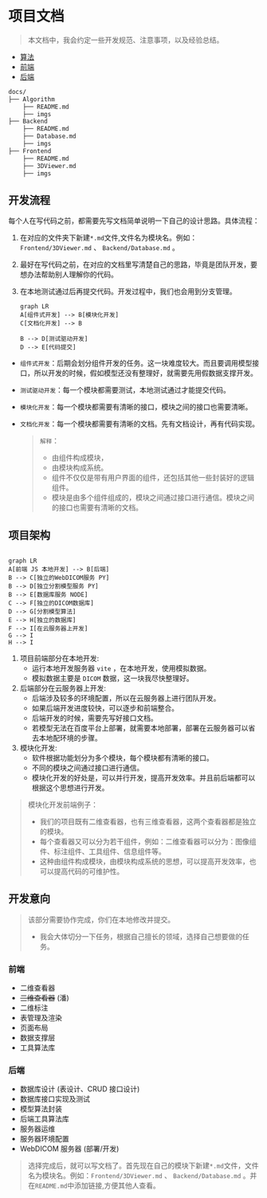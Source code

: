 # 项目文档

> 本文档中，我会约定一些开发规范、注意事项，以及经验总结。

- [算法](./Algorithm/README.md)
- [前端](./Frontend/README.md)
- [后端](./Backend/README.md)


```bash
docs/
├── Algorithm
    ├── README.md
    ├── imgs
├── Backend
    ├── README.md
    ├── Database.md
    ├── imgs
├── Frontend
    ├── README.md
    ├── 3DViewer.md
    ├── imgs
```



## 开发流程

每个人在写代码之前，都需要先写文档简单说明一下自己的设计思路。具体流程：

1. 在对应的文件夹下新建`*.md`文件,文件名为模块名。例如：`Frontend/3DViewer.md` 、 `Backend/Database.md` 。
2. 最好在写代码之前，在对应的文档里写清楚自己的思路，毕竟是团队开发，要想办法帮助别人理解你的代码。
3. 在本地测试通过后再提交代码。开发过程中，我们也会用到分支管理。

    ```mermaid
    graph LR
    A[组件式开发] --> B[模块化开发]
    C[文档化开发] --> B

    B --> D[测试驱动开发]
    D --> E[代码提交]

    ```

 - `组件式开发`：后期会划分组件开发的任务。这一块难度较大。而且要调用模型接口，所以开发的时候，假如模型还没有整理好，就需要先用假数据支撑开发。
 - `测试驱动开发`：每一个模块都需要测试，本地测试通过才能提交代码。
 - `模块化开发`：每一个模块都需要有清晰的接口，模块之间的接口也需要清晰。
 - `文档化开发`：每一个模块都需要有清晰的文档。先有文档设计，再有代码实现。

    > `解释`：
    > - 由组件构成模块，
    > - 由模块构成系统。
    > - 组件不仅仅是带有用户界面的组件，还包括其他一些封装好的逻辑组件。
    > - 模块是由多个组件组成的，模块之间通过接口进行通信。模块之间的接口也需要有清晰的文档。

## 项目架构
```mermaid

graph LR
A[前端 JS 本地开发] --> B[后端]
B --> C[独立的WebDICOM服务 PY]
B --> D[独立分割模型服务 PY]
B --> E[数据库服务 NODE]
C --> F[独立的DICOM数据库]
D --> G[分割模型算法]
E --> H[独立的数据库]
F --> I[在云服务器上开发]
G --> I
H --> I

```
1. 项目前端部分在本地开发: 
   - 运行本地开发服务器 `vite` ，在本地开发，使用模拟数据。
   - 模拟数据主要是 `DICOM` 数据，这一块我尽快整理好。
2. 后端部分在云服务器上开发: 
   - 后端涉及较多的环境配置，所以在云服务器上进行团队开发。
   - 如果后端开发进度较快，可以逐步和前端整合。
   - 后端开发的时候，需要先写好接口文档。
   - 若模型无法在百度平台上部署，就需要本地部署，部署在云服务器可以省去本地配环境的步骤。
3. 模块化开发: 
    - 软件根据功能划分为多个模块，每个模块都有清晰的接口。
    - 不同的模块之间通过接口进行通信。
    - 模块化开发的好处是，可以并行开发，提高开发效率。并且前后端都可以根据这个思想进行开发。
> 模块化开发前端例子：
> - 我们的项目既有二维查看器，也有三维查看器，这两个查看器都是独立的模块。
> - 每个查看器又可以分为若干组件，例如：二维查看器可以分为：图像组件、标注组件、工具组件、信息组件等。
> - 这种由组件构成模块，由模块构成系统的思想，可以提高开发效率，也可以提高代码的可维护性。

## 开发意向
> 该部分需要协作完成，你们在本地修改并提交。
> - 我会大体切分一下任务，根据自己擅长的领域，选择自己想要做的任务。

### 前端

- 二维查看器
- ~~三维查看器~~ (潘)
- 二维标注
- 表管理及渲染
- 页面布局
- 数据支撑层
- 工具算法库

### 后端

- 数据库设计 (表设计、CRUD 接口设计)
- 数据库接口实现及测试
- 模型算法封装
- 后端工具算法库
- 服务器运维
- 服务器环境配置
- WebDICOM 服务器 (部署/开发)

> 选择完成后，就可以写文档了。首先现在自己的模块下新建`*.md`文件，文件名为模块名。例如：`Frontend/3DViewer.md` 、 `Backend/Database.md` 。并在`README.md`中添加链接,方便其他人查看。
